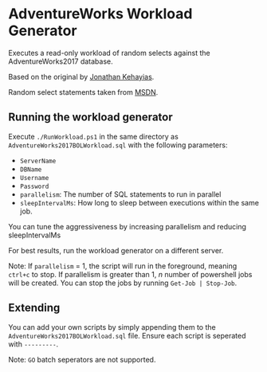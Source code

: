 # AdventureWorks Workload Generator

Executes a read-only workload of random selects against the AdventureWorks2017 database.

Based on the original by [Jonathan Kehayias](https://www.sqlskills.com/blogs/jonathan/the-adventureworks2008r2-books-online-random-workload-generator/).

Random select statements taken from [MSDN](https://docs.microsoft.com/en-us/sql/t-sql/queries/select-examples-transact-sql?view=sql-server-ver15).

## Running the workload generator

Execute `./RunWorkload.ps1` in the same directory as `AdventureWorks2017BOLWorkload.sql` with the following parameters:

- `ServerName`
- `DBName`
- `Username`
- `Password`
- `parallelism`: The number of SQL statements to run in parallel
- `sleepIntervalMs`: How long to sleep between executions within the same job.

You can tune the aggressiveness by increasing parallelism and reducing sleepIntervalMs

For best results, run the workload generator on a different server.

Note: If `parallelism` = 1, the script will run in the foreground, meaning `ctrl+c` to stop. If parallelism is greater than 1, _n_ number of powershell jobs will be created. You can stop the jobs by running `Get-Job | Stop-Job`.

## Extending

You can add your own scripts by simply appending them to the `AdventureWorks2017BOLWorkload.sql` file. Ensure each script is seperated with `---------`.

Note: `GO` batch seperators are not supported.